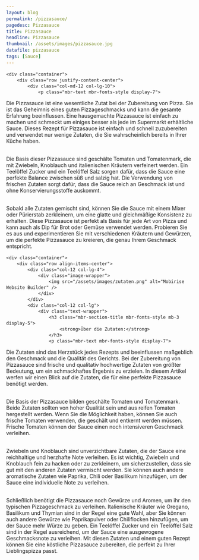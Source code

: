 ```yaml
---
layout: blog
permalink: /pizzasauce/
pagedesc: Pizzasauce
title: Pizzasauce
headline: Pizzasauce
thumbnail: /assets/images/pizzasauce.jpg
datafile: pizzasauce
tags: [Sauce]
---
```

<!-- Einleitung START -->
<section data-bs-version="5.1" class="content5 cid-tyyJcTFpkx" id="content5-4">
    <!-- CONTENT-TEMPLATE START -->

    <div class="container">
        <div class="row justify-content-center">
            <div class="col-md-12 col-lg-10">
                <p class="mbr-text mbr-fonts-style display-7">
Die Pizzasauce ist eine wesentliche Zutat bei der Zubereitung von Pizza. Sie ist das Geheimnis eines guten Pizzageschmacks und kann die gesamte Erfahrung beeinflussen. Eine hausgemachte Pizzasauce ist einfach zu machen und schmeckt um einiges besser als jede im Supermarkt erhältliche Sauce. Dieses Rezept für Pizzasauce ist einfach und schnell zuzubereiten und verwendet nur wenige Zutaten, die Sie wahrscheinlich bereits in Ihrer Küche haben.<br><br>

Die Basis dieser Pizzasauce sind geschälte Tomaten und Tomatenmark, die mit Zwiebeln, Knoblauch und italienischen Kräutern verfeinert werden. Ein Teelöffel Zucker und ein Teelöffel Salz sorgen dafür, dass die Sauce eine perfekte Balance zwischen süß und salzig hat. Die Verwendung von frischen Zutaten sorgt dafür, dass die Sauce reich an Geschmack ist und ohne Konservierungsstoffe auskommt.<br><br>

Sobald alle Zutaten gemischt sind, können Sie die Sauce mit einem Mixer oder Pürierstab zerkleinern, um eine glatte und gleichmäßige Konsistenz zu erhalten. Diese Pizzasauce ist perfekt als Basis für jede Art von Pizza und kann auch als Dip für Brot oder Gemüse verwendet werden. Probieren Sie es aus und experimentieren Sie mit verschiedenen Kräutern und Gewürzen, um die perfekte Pizzasauce zu kreieren, die genau Ihrem Geschmack entspricht.
                </p>
            </div>
        </div>
    </div>
    <!-- CONTENT-TEMPLATE END -->
</section>
<!-- Einleitung ENDE -->

<!-- Über die Zutaten START-->
<section data-bs-version="5.1" class="image1 cid-tyz1VZbAsM" id="image1-a">
    <!-- CONTENT-WITH-IMAGE-AND-HEADLINE-LEFT-TEMPLATE START -->

    <div class="container">
        <div class="row align-items-center">
            <div class="col-12 col-lg-4">
                <div class="image-wrapper">
                    <img src="/assets/images/zutaten.png" alt="Mobirise Website Builder" />
                </div>
            </div>
            <div class="col-12 col-lg">
                <div class="text-wrapper">
                    <h3 class="mbr-section-title mbr-fonts-style mb-3 display-5">
                        <strong>Über die Zutaten:</strong>
                    </h3>
                    <p class="mbr-text mbr-fonts-style display-7">
Die Zutaten sind das Herzstück jedes Rezepts und beeinflussen maßgeblich den Geschmack und die Qualität des Gerichts. Bei der Zubereitung von Pizzasauce sind frische und qualitativ hochwertige Zutaten von größter Bedeutung, um ein schmackhaftes Ergebnis zu erzielen. In diesem Artikel werfen wir einen Blick auf die Zutaten, die für eine perfekte Pizzasauce benötigt werden.<br><br>

Die Basis der Pizzasauce bilden geschälte Tomaten und Tomatenmark. Beide Zutaten sollten von hoher Qualität sein und aus reifen Tomaten hergestellt werden. Wenn Sie die Möglichkeit haben, können Sie auch frische Tomaten verwenden, die geschält und entkernt werden müssen. Frische Tomaten können der Sauce einen noch intensiveren Geschmack verleihen.<br><br>

Zwiebeln und Knoblauch sind unverzichtbare Zutaten, die der Sauce eine reichhaltige und herzhafte Note verleihen. Es ist wichtig, Zwiebeln und Knoblauch fein zu hacken oder zu zerkleinern, um sicherzustellen, dass sie gut mit den anderen Zutaten vermischt werden. Sie können auch andere aromatische Zutaten wie Paprika, Chili oder Basilikum hinzufügen, um der Sauce eine individuelle Note zu verleihen.<br><br>

Schließlich benötigt die Pizzasauce noch Gewürze und Aromen, um ihr den typischen Pizzageschmack zu verleihen. Italienische Kräuter wie Oregano, Basilikum und Thymian sind in der Regel eine gute Wahl, aber Sie können auch andere Gewürze wie Paprikapulver oder Chiliflocken hinzufügen, um der Sauce mehr Würze zu geben. Ein Teelöffel Zucker und ein Teelöffel Salz sind in der Regel ausreichend, um der Sauce eine ausgewogene Geschmacksnote zu verleihen. Mit diesen Zutaten und einem guten Rezept können Sie eine köstliche Pizzasauce zubereiten, die perfekt zu Ihrer Lieblingspizza passt.
                    </p>
                </div>
            </div>
        </div>
    </div>
    <!-- CONTENT-WITH-IMAGE-AND-HEADLINE-LEFT-TEMPLATE END -->
</section>
<!-- Über die Zutaten END-->